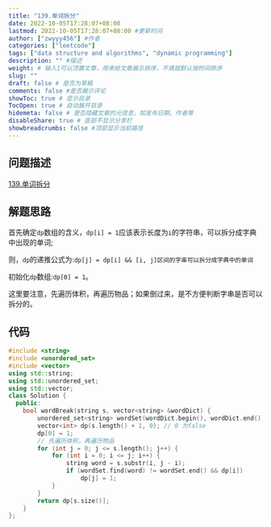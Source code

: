 ```yaml
---
title: "139.单词拆分"
date: 2022-10-05T17:28:07+08:00
lastmod: 2022-10-05T17:28:07+08:00 #更新时间
author: ["zwyyy456"] #作者
categories: ["leetcode"]
tags: ["data structure and algorithms", "dynamic programming"]
description: "" #描述
weight: # 输入1可以顶置文章，用来给文章展示排序，不填就默认按时间排序
slug: ""
draft: false # 是否为草稿
comments: false #是否展示评论
showToc: true # 显示目录
TocOpen: true # 自动展开目录
hidemeta: false # 是否隐藏文章的元信息，如发布日期、作者等
disableShare: true # 底部不显示分享栏
showbreadcrumbs: false #顶部显示当前路径
---
```

## 问题描述
[139.单词拆分](https://leetcode.cn/problems/word-break/)

## 解题思路
首先确定`dp`数组的含义，`dp[i] = 1`应该表示长度为`i`的字符串，可以拆分成字典中出现的单词;

则，`dp`的递推公式为:`dp[j] = dp[i] && [i, j]区间的字串可以拆分成字典中的单词`

初始化`dp`数组:`dp[0] = 1`。

这里要注意，先遍历体积，再遍历物品；如果倒过来，是不方便判断字串是否可以拆分的。

## 代码
```cpp
#include <string>
#include <unordered_set>
#include <vector>
using std::string;
using std::unordered_set;
using std::vector;
class Solution {
  public:
    bool wordBreak(string s, vector<string> &wordDict) {
        unordered_set<string> wordSet(wordDict.begin(), wordDict.end());
        vector<int> dp(s.length() + 1, 0); // 0 为false
        dp[0] = 1;
        // 先遍历体积，再遍历物品
        for (int j = 0; j <= s.length(); j++) {
            for (int i = 0; i <= j; i++) {
                string word = s.substr(i, j - i);
                if (wordSet.find(word) != wordSet.end() && dp[i])
                    dp[j] = 1;
            }
        }
        return dp[s.size()];
    }
};
```
